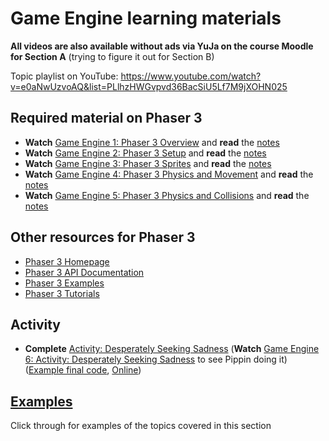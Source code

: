 # Game Engine learning materials

**All videos are also available without ads via YuJa on the course Moodle for Section A** (trying to figure it out for Section B)

Topic playlist on YouTube: <https://www.youtube.com/watch?v=e0aNwUzvoAQ&list=PLlhzHWGvpvd36BacSiU5Lf7M9jXOHN025>

## Required material on Phaser 3

- **Watch** [Game Engine 1: Phaser 3 Overview](https://youtu.be/e0aNwUzvoAQ) and **read** the [notes](./phaser-3-overview.md)
- **Watch** [Game Engine 2: Phaser 3 Setup](https://youtu.be/b3T7XxAn_lE) and **read** the [notes](./phaser-3-setup.md)
- **Watch** [Game Engine 3: Phaser 3 Sprites](https://youtu.be/pDiG0q1HHug) and **read** the [notes](./phaser-3-sprites.md)
- **Watch** [Game Engine 4: Phaser 3 Physics and Movement](https://youtu.be/tcau0o7g1MQ) and **read** the [notes](./phaser-3-physics-and-movement.md)
- **Watch** [Game Engine 5: Phaser 3 Physics and Collisions](https://youtu.be/NOeh5LdFvPc) and **read** the [notes](./phaser-3-physics-and-collisions.md)

## Other resources for Phaser 3

- [Phaser 3 Homepage](https://phaser.io/)
- [Phaser 3 API Documentation](https://photonstorm.github.io/phaser3-docs/)
- [Phaser 3 Examples](https://phaser.io/examples)
- [Phaser 3 Tutorials](https://phaser.io/news/category/tutorial)

## Activity

- **Complete** [Activity: Desperately Seeking Sadness](../../activities/desperately-seeking-sadness.md) (**Watch** [Game Engine 6: Activity: Desperately Seeking Sadness](https://youtu.be/AJaFQcQuXrw) to see Pippin doing it) ([Example final code](https://github.com/pippinbarr/cart263/tree/main/examples/game-engine/desperately-seeking-sadness/), [Online](https://pippinbarr.com/cart263/examples/game-engine/desperately-seeking-sadness/))

## [Examples](../../examples/#game-engine)

Click through for examples of the topics covered in this section

